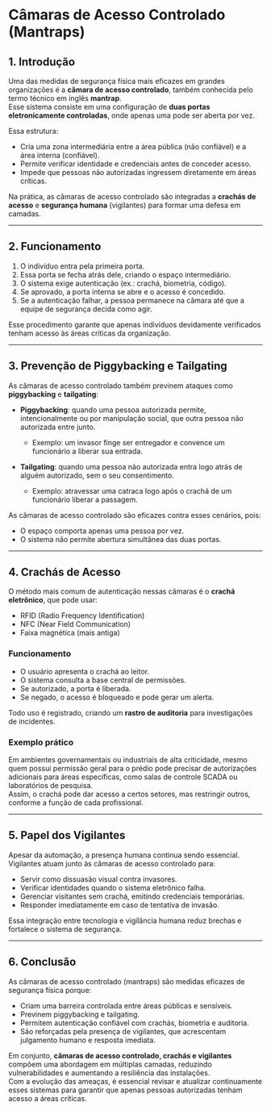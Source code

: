 # Câmaras de Acesso Controlado (Mantraps)

## 1. Introdução
Uma das medidas de segurança física mais eficazes em grandes organizações é a **câmara de acesso controlado**, também conhecida pelo termo técnico em inglês **mantrap**.  
Esse sistema consiste em uma configuração de **duas portas eletronicamente controladas**, onde apenas uma pode ser aberta por vez.  

Essa estrutura:  
- Cria uma zona intermediária entre a área pública (não confiável) e a área interna (confiável).  
- Permite verificar identidade e credenciais antes de conceder acesso.  
- Impede que pessoas não autorizadas ingressem diretamente em áreas críticas.  

Na prática, as câmaras de acesso controlado são integradas a **crachás de acesso** e **segurança humana** (vigilantes) para formar uma defesa em camadas.

---

## 2. Funcionamento
1. O indivíduo entra pela primeira porta.  
2. Essa porta se fecha atrás dele, criando o espaço intermediário.  
3. O sistema exige autenticação (ex.: crachá, biometria, código).  
4. Se aprovado, a porta interna se abre e o acesso é concedido.  
5. Se a autenticação falhar, a pessoa permanece na câmara até que a equipe de segurança decida como agir.  

Esse procedimento garante que apenas indivíduos devidamente verificados tenham acesso às áreas críticas da organização.

---

## 3. Prevenção de Piggybacking e Tailgating
As câmaras de acesso controlado também previnem ataques como **piggybacking** e **tailgating**:

- **Piggybacking**: quando uma pessoa autorizada permite, intencionalmente ou por manipulação social, que outra pessoa não autorizada entre junto.  
  - Exemplo: um invasor finge ser entregador e convence um funcionário a liberar sua entrada.  

- **Tailgating**: quando uma pessoa não autorizada entra logo atrás de alguém autorizado, sem o seu consentimento.  
  - Exemplo: atravessar uma catraca logo após o crachá de um funcionário liberar a passagem.  

As câmaras de acesso controlado são eficazes contra esses cenários, pois:  
- O espaço comporta apenas uma pessoa por vez.  
- O sistema não permite abertura simultânea das duas portas.  

---

## 4. Crachás de Acesso
O método mais comum de autenticação nessas câmaras é o **crachá eletrônico**, que pode usar:  
- RFID (Radio Frequency Identification)  
- NFC (Near Field Communication)  
- Faixa magnética (mais antiga)  

### Funcionamento
- O usuário apresenta o crachá ao leitor.  
- O sistema consulta a base central de permissões.  
- Se autorizado, a porta é liberada.  
- Se negado, o acesso é bloqueado e pode gerar um alerta.  

Todo uso é registrado, criando um **rastro de auditoria** para investigações de incidentes.  

### Exemplo prático
Em ambientes governamentais ou industriais de alta criticidade, mesmo quem possui permissão geral para o prédio pode precisar de autorizações adicionais para áreas específicas, como salas de controle SCADA ou laboratórios de pesquisa.  
Assim, o crachá pode dar acesso a certos setores, mas restringir outros, conforme a função de cada profissional.

---

## 5. Papel dos Vigilantes
Apesar da automação, a presença humana continua sendo essencial.  
Vigilantes atuam junto às câmaras de acesso controlado para:  
- Servir como dissuasão visual contra invasores.  
- Verificar identidades quando o sistema eletrônico falha.  
- Gerenciar visitantes sem crachá, emitindo credenciais temporárias.  
- Responder imediatamente em caso de tentativa de invasão.  

Essa integração entre tecnologia e vigilância humana reduz brechas e fortalece o sistema de segurança.

---

## 6. Conclusão
As câmaras de acesso controlado (mantraps) são medidas eficazes de segurança física porque:  
- Criam uma barreira controlada entre áreas públicas e sensíveis.  
- Previnem piggybacking e tailgating.  
- Permitem autenticação confiável com crachás, biometria e auditoria.  
- São reforçadas pela presença de vigilantes, que acrescentam julgamento humano e resposta imediata.  

Em conjunto, **câmaras de acesso controlado, crachás e vigilantes** compõem uma abordagem em múltiplas camadas, reduzindo vulnerabilidades e aumentando a resiliência das instalações.  
Com a evolução das ameaças, é essencial revisar e atualizar continuamente esses sistemas para garantir que apenas pessoas autorizadas tenham acesso a áreas críticas.

